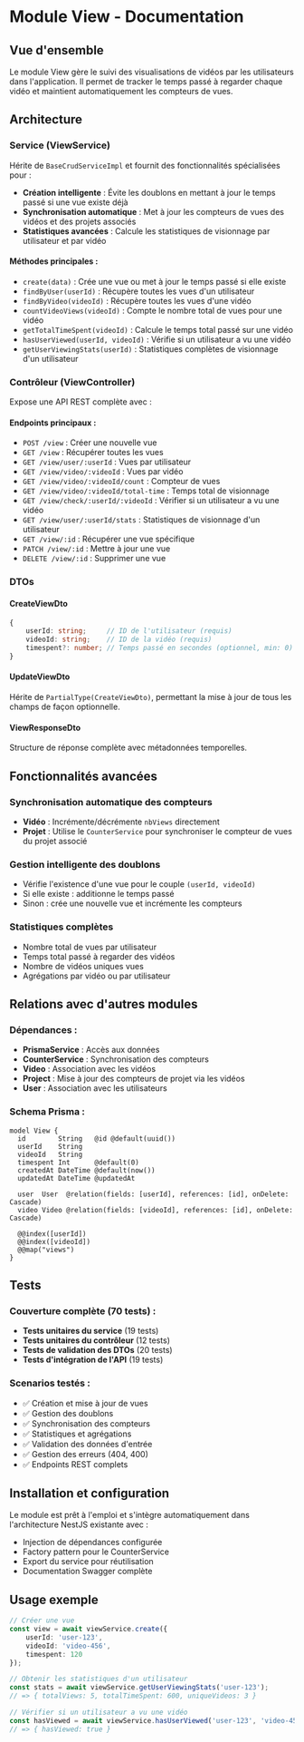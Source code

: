 # Module View - Documentation

## Vue d'ensemble

Le module View gère le suivi des visualisations de vidéos par les utilisateurs dans l'application. Il permet de tracker le temps passé à regarder chaque vidéo et maintient automatiquement les compteurs de vues.

## Architecture

### Service (ViewService)
Hérite de `BaseCrudServiceImpl` et fournit des fonctionnalités spécialisées pour :
- **Création intelligente** : Évite les doublons en mettant à jour le temps passé si une vue existe déjà
- **Synchronisation automatique** : Met à jour les compteurs de vues des vidéos et des projets associés
- **Statistiques avancées** : Calcule les statistiques de visionnage par utilisateur et par vidéo

#### Méthodes principales :
- `create(data)` : Crée une vue ou met à jour le temps passé si elle existe
- `findByUser(userId)` : Récupère toutes les vues d'un utilisateur
- `findByVideo(videoId)` : Récupère toutes les vues d'une vidéo
- `countVideoViews(videoId)` : Compte le nombre total de vues pour une vidéo
- `getTotalTimeSpent(videoId)` : Calcule le temps total passé sur une vidéo
- `hasUserViewed(userId, videoId)` : Vérifie si un utilisateur a vu une vidéo
- `getUserViewingStats(userId)` : Statistiques complètes de visionnage d'un utilisateur

### Contrôleur (ViewController)
Expose une API REST complète avec :

#### Endpoints principaux :
- `POST /view` : Créer une nouvelle vue
- `GET /view` : Récupérer toutes les vues
- `GET /view/user/:userId` : Vues par utilisateur
- `GET /view/video/:videoId` : Vues par vidéo
- `GET /view/video/:videoId/count` : Compteur de vues
- `GET /view/video/:videoId/total-time` : Temps total de visionnage
- `GET /view/check/:userId/:videoId` : Vérifier si un utilisateur a vu une vidéo
- `GET /view/user/:userId/stats` : Statistiques de visionnage d'un utilisateur
- `GET /view/:id` : Récupérer une vue spécifique
- `PATCH /view/:id` : Mettre à jour une vue
- `DELETE /view/:id` : Supprimer une vue

### DTOs

#### CreateViewDto
```typescript
{
    userId: string;     // ID de l'utilisateur (requis)
    videoId: string;    // ID de la vidéo (requis)
    timespent?: number; // Temps passé en secondes (optionnel, min: 0)
}
```

#### UpdateViewDto
Hérite de `PartialType(CreateViewDto)`, permettant la mise à jour de tous les champs de façon optionnelle.

#### ViewResponseDto
Structure de réponse complète avec métadonnées temporelles.

## Fonctionnalités avancées

### Synchronisation automatique des compteurs
- **Vidéo** : Incrémente/décrémente `nbViews` directement
- **Projet** : Utilise le `CounterService` pour synchroniser le compteur de vues du projet associé

### Gestion intelligente des doublons
- Vérifie l'existence d'une vue pour le couple `(userId, videoId)`
- Si elle existe : additionne le temps passé
- Sinon : crée une nouvelle vue et incrémente les compteurs

### Statistiques complètes
- Nombre total de vues par utilisateur
- Temps total passé à regarder des vidéos
- Nombre de vidéos uniques vues
- Agrégations par vidéo ou par utilisateur

## Relations avec d'autres modules

### Dépendances :
- **PrismaService** : Accès aux données
- **CounterService** : Synchronisation des compteurs
- **Video** : Association avec les vidéos
- **Project** : Mise à jour des compteurs de projet via les vidéos
- **User** : Association avec les utilisateurs

### Schema Prisma :
```prisma
model View {
  id        String   @id @default(uuid())
  userId    String
  videoId   String
  timespent Int      @default(0)
  createdAt DateTime @default(now())
  updatedAt DateTime @updatedAt
  
  user  User  @relation(fields: [userId], references: [id], onDelete: Cascade)
  video Video @relation(fields: [videoId], references: [id], onDelete: Cascade)
  
  @@index([userId])
  @@index([videoId])
  @@map("views")
}
```

## Tests

### Couverture complète (70 tests) :
- **Tests unitaires du service** (19 tests)
- **Tests unitaires du contrôleur** (12 tests)  
- **Tests de validation des DTOs** (20 tests)
- **Tests d'intégration de l'API** (19 tests)

### Scenarios testés :
- ✅ Création et mise à jour de vues
- ✅ Gestion des doublons
- ✅ Synchronisation des compteurs
- ✅ Statistiques et agrégations
- ✅ Validation des données d'entrée
- ✅ Gestion des erreurs (404, 400)
- ✅ Endpoints REST complets

## Installation et configuration

Le module est prêt à l'emploi et s'intègre automatiquement dans l'architecture NestJS existante avec :
- Injection de dépendances configurée
- Factory pattern pour le CounterService
- Export du service pour réutilisation
- Documentation Swagger complète

## Usage exemple

```typescript
// Créer une vue
const view = await viewService.create({
    userId: 'user-123',
    videoId: 'video-456',
    timespent: 120
});

// Obtenir les statistiques d'un utilisateur
const stats = await viewService.getUserViewingStats('user-123');
// => { totalViews: 5, totalTimeSpent: 600, uniqueVideos: 3 }

// Vérifier si un utilisateur a vu une vidéo
const hasViewed = await viewService.hasUserViewed('user-123', 'video-456');
// => { hasViewed: true }
```
